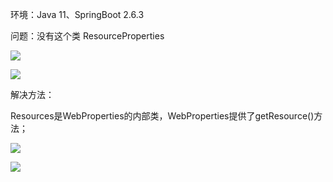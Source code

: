 环境：Java 11、SpringBoot 2.6.3

问题：没有这个类 ResourceProperties

![](https://gitee.com/yueyazhui/images/raw/master/typora/202202022218496.png)

![](https://gitee.com/yueyazhui/images/raw/master/typora/202202022222498.png)

解决方法：

Resources是WebProperties的内部类，WebProperties提供了getResource()方法；

![](https://gitee.com/yueyazhui/images/raw/master/typora/202202031258837.png)

![](https://gitee.com/yueyazhui/images/raw/master/typora/202202031259955.png)

